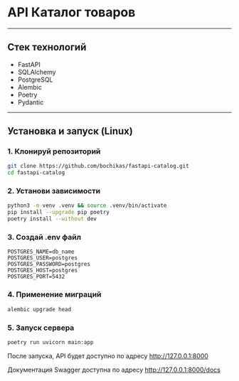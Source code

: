 # API Каталог товаров

---

## Стек технологий

- FastAPI
- SQLAlchemy
- PostgreSQL
- Alembic
- Poetry
- Pydantic

---

## Установка и запуск (Linux)

### 1. Клонируй репозиторий

```bash
git clone https://github.com/bochikas/fastapi-catalog.git
cd fastapi-catalog
```

### 2. Установи зависимости
```bash
python3 -m venv .venv && source .venv/bin/activate
pip install --upgrade pip poetry
poetry install --without dev
```

### 3. Создай .env файл
```
POSTGRES_NAME=db_name
POSTGRES_USER=postgres
POSTGRES_PASSWORD=postgres
POSTGRES_HOST=postgres
POSTGRES_PORT=5432
```

### 4. Применение миграций
```bash
alembic upgrade head
```

### 5. Запуск сервера
```bash
poetry run uvicorn main:app
```

После запуска, API будет доступно по адресу http://127.0.0.1:8000

Документация Swagger доступна по адресу http://127.0.0.1:8000/docs
